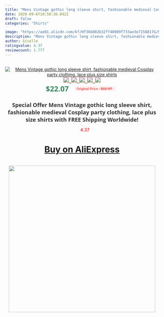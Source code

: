 ```yaml
---
title: "Mens Vintage gothic long sleeve shirt, fashionable medieval Cosplay party clothing, lace plus size shirts"
date: 2020-09-6T10:50:36.892Z
draft: false
categories: "Shirts"

image: "https://ae01.alicdn.com/kf/Hf36b802b32ff40989f733ae3e7158817G/Mens-Vintage-gothic-long-sleeve-shirt-fashionable-medieval-Cosplay-party-clothing-lace-plus-size-shirts.jpg"
description: "Mens Vintage gothic long sleeve shirt, fashionable medieval Cosplay party clothing, lace plus size shirts"
author: Giselle
ratingvalue: 4.37
reviewcount: 1.777
---
```

<br>
<div style="text-align: center;">
<a href="https://s.click.aliexpress.com/e/_AeKuVn" target="_blank" rel="nofollow noopener noreferrer"><img alt="Mens Vintage gothic long sleeve shirt, fashionable medieval Cosplay party clothing, lace plus size shirts" class="magnifier-image" src="https://ae01.alicdn.com/kf/Hf36b802b32ff40989f733ae3e7158817G/Mens-Vintage-gothic-long-sleeve-shirt-fashionable-medieval-Cosplay-party-clothing-lace-plus-size-shirts.jpg_640x640.jpg">
<br>
<img style="border:1px solid salmon" src="https://ae01.alicdn.com/kf/Hf36b802b32ff40989f733ae3e7158817G/Mens-Vintage-gothic-long-sleeve-shirt-fashionable-medieval-Cosplay-party-clothing-lace-plus-size-shirts.jpg_120x120.jpg">&nbsp;&nbsp;<img style="border:1px solid salmon" src="https://ae01.alicdn.com/kf/He3eb608cf08c4f5b80e9c274651663d2X/Mens-Vintage-gothic-long-sleeve-shirt-fashionable-medieval-Cosplay-party-clothing-lace-plus-size-shirts.jpg_120x120.jpg">&nbsp;&nbsp;<img style="border:1px solid salmon" src="https://ae01.alicdn.com/kf/H50b416e88e014a249c4d25b97c54d113K/Mens-Vintage-gothic-long-sleeve-shirt-fashionable-medieval-Cosplay-party-clothing-lace-plus-size-shirts.jpg_120x120.jpg">&nbsp;&nbsp;<img style="border:1px solid salmon" src="https://ae01.alicdn.com/kf/H74be1b13fdff4b05951dabeb90bee0c6Z/Mens-Vintage-gothic-long-sleeve-shirt-fashionable-medieval-Cosplay-party-clothing-lace-plus-size-shirts.jpg_120x120.jpg">&nbsp;&nbsp;<img style="border:1px solid salmon" src="https://ae01.alicdn.com/kf/Hb3f4e105cd2f4a3aa855faa7cdbd555f0/Mens-Vintage-gothic-long-sleeve-shirt-fashionable-medieval-Cosplay-party-clothing-lace-plus-size-shirts.jpg_120x120.jpg"></a></div><br0>
<div style="text-align: center;"><span style="background-color: white; border: 0px; box-sizing: border-box; color: seagreen; display: inline-block; font-family: &quot;open sans&quot; , &quot;arial&quot; , &quot;helvetica&quot; , sans-serif , &quot;heiti&quot;; font-size: 24px; font-stretch: inherit; font-weight: 700; line-height: inherit; margin: 0px 10px 0px 0px; padding: 0px; vertical-align: middle;">$22.07 </span>
<span style="background: rgb(255 , 241 , 241); border-radius: 3px; border: 0px; box-sizing: border-box; color: #ff4747; display: inline-block; font-family: inherit; font-size: 12px; font-stretch: inherit; font-style: inherit; font-variant: inherit; font-weight: 600; line-height: inherit; margin: 0px; padding: 2px 5px; transform: scale(0.9); vertical-align: middle;">Original Price : <b style="text-decoration: line-through;">$22.07 </b> &nbsp;&nbsp;</span></div>
<h1 style="color: #333333; display: inline-block; font-family: &quot;open sans&quot; , &quot;arial&quot; , &quot;helvetica&quot; , sans-serif , &quot;heiti&quot;; font-size: 18px; font-stretch: inherit; font-weight: 700; text-align: center;">Special Offer Mens Vintage gothic long sleeve shirt, fashionable medieval Cosplay party clothing, lace plus size shirts with FREE Shipping Worldwide!</h1>
<div style="color: #ff4747; text-align: center;">
<img src="https://4.bp.blogspot.com/-M0ZcTcb-5uY/XleCXlxnR4I/AAAAAAAAAEc/OrjgMkXV1oMQFaCRZj5HQwOCBcu3w1FegCPcBGAYYCw/s1600/star.png" style="height: 15px;">&nbsp;<b>4.37</b></div>
<div class="button_cont" align="center"><a class="buynow_a" href="https://s.click.aliexpress.com/e/_AeKuVn" target="_blank" rel="nofollow noopener noreferrer"><H1>Buy on AliExpress</H1></a></div><br>
<div class="separator" style="clear: both; text-align: center;">
<img src="https://lh3.googleusercontent.com/-pTy5HemUv9M/XlePHvY0dAI/AAAAAAAAAE4/0nX5iRUoIWY8eMW9Dpxeirr157OZliDIgCLcBGAsYHQ/s1600/badge.gif" width="480">
</div>
